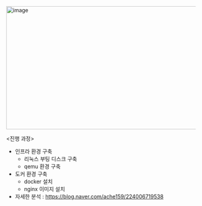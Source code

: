 <img width="665" height="327" alt="image" src="https://github.com/user-attachments/assets/90310824-57f4-43cc-a1a3-15f2e28194c1" />

<진행 과정>
* 인프라 환경 구축
  * 리눅스 부팅 디스크 구축
  * qemu 환경 구축
* 도커 환경 구축
  * docker 설치
  * nginx 이미지 설치
* 자세한 분석 : https://blog.naver.com/ache159/224006719538  
